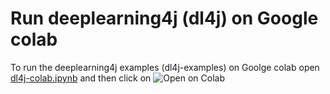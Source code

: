 #  Run deeplearning4j (dl4j) on Google colab  

To run the deeplearning4j examples (dl4j-examples) on Goolge colab open [dl4j-colab.ipynb](https://github.com/princedl/dl4j-colab/blob/master/dl4j-colab.ipynb) and then click on ![Open on Colab](https://camo.githubusercontent.com/52feade06f2fecbf006889a904d221e6a730c194/68747470733a2f2f636f6c61622e72657365617263682e676f6f676c652e636f6d2f6173736574732f636f6c61622d62616467652e737667) 





